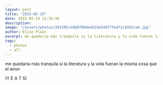 ```yaml
---
layout: post
title: "2015-05-19"
date: 2015-05-19 11:35:56
description: 
image: "/assets/photos/201505/edb078b8e4523e5ddf7fed71c9263ca6.jpg"
author: Elise Plain
excerpt: me quedaría más tranquila si la literatura y la vida fueran la misma cosa que el amor
tags: 
  - photos
  - all
---
```


me quedaría más tranquila si la literatura y la vida fueran la misma cosa que el amor
<p></p>
<p>(Y E A T S)</p>